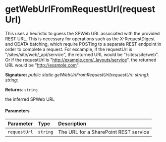 # getWebUrlFromRequestUrl(requestUrl)



This uses a heuristic to guess the SPWeb URL associated with the provided REST URL. This is necessary for operations such as the X-RequestDigest and ODATA batching, which require POSTing to a separate REST endpoint in order to complete a request. For excample, if the requestUrl is "/sites/site/web/_api/service", the returned URL would be "/sites/site/web". Or if the requestUrl is "http://example.com/_layouts/service", the returned URL would be "http://example.com".

**Signature:** _public static getWebUrlFromRequestUrl(requestUrl: string): string;_

**Returns**: `string`



the inferred SPWeb URL

#### Parameters


| Parameter	   | Type    | Description |
|:-------------|:---------------|:------------|
| `requestUrl`    | `string` | The URL for a SharePoint REST service |


